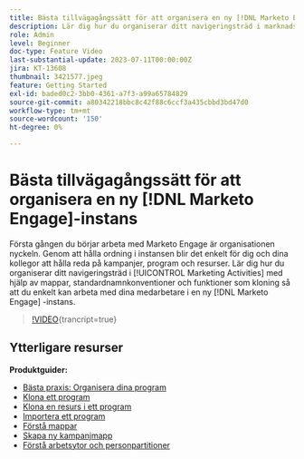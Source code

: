 ```yaml
---
title: Bästa tillvägagångssätt för att organisera en ny [!DNL Marketo Engage] instans
description: Lär dig hur du organiserar ditt navigeringsträd i marknadsföringsaktiviteter med hjälp av mappar, standardnamnkonventioner och funktioner som kloning så att du enkelt kan arbeta med dina medarbetare i en ny Marketo Engage-instans.
role: Admin
level: Beginner
doc-type: Feature Video
last-substantial-update: 2023-07-11T00:00:00Z
jira: KT-13608
thumbnail: 3421577.jpeg
feature: Getting Started
exl-id: baded0c2-3bb0-4361-a7f3-a99a65784829
source-git-commit: a80342218bbc8c42f88c6ccf3a435cbbd3bd47d0
workflow-type: tm+mt
source-wordcount: '150'
ht-degree: 0%

---
```


# Bästa tillvägagångssätt för att organisera en ny [!DNL Marketo Engage]-instans

Första gången du börjar arbeta med Marketo Engage är organisationen nyckeln. Genom att hålla ordning i instansen blir det enkelt för dig och dina kollegor att hålla reda på kampanjer, program och resurser. Lär dig hur du organiserar ditt navigeringsträd i [!UICONTROL Marketing Activities] med hjälp av mappar, standardnamnkonventioner och funktioner som kloning så att du enkelt kan arbeta med dina medarbetare i en ny [!DNL Marketo Engage] -instans. 

>[!VIDEO](https://video.tv.adobe.com/v/3428940/?learn=on&captions=swe){trancript=true}

## Ytterligare resurser

**Produktguider:**

* [Bästa praxis: Organisera dina program](https://experienceleague.adobe.com/docs/marketo/using/product-docs/core-marketo-concepts/programs/working-with-programs/best-practice-how-to-organize-your-programs.html?lang=sv-SE)
* [Klona ett program](https://experienceleague.adobe.com/docs/marketo/using/product-docs/core-marketo-concepts/programs/working-with-programs/clone-a-program.html?lang=sv-SE)
* [Klona en resurs i ett program](https://experienceleague.adobe.com/docs/marketo/using/product-docs/core-marketo-concepts/programs/working-with-programs/clone-an-asset-in-a-program.html?lang=sv-SE)
* [Importera ett program](https://experienceleague.adobe.com/docs/marketo/using/product-docs/core-marketo-concepts/programs/working-with-programs/import-a-program.html?lang=sv-SE)
* [Förstå mappar](https://experienceleague.adobe.com/docs/marketo/using/product-docs/core-marketo-concepts/miscellaneous/understanding-folders.html?lang=sv-SE)
* [Skapa ny kampanjmapp](https://experienceleague.adobe.com/docs/marketo/using/product-docs/core-marketo-concepts/miscellaneous/create-new-campaign-folder.html?lang=sv-SE)
* [Förstå arbetsytor och personpartitioner](https://experienceleague.adobe.com/docs/marketo/using/product-docs/administration/workspaces-and-person-partitions/understanding-workspaces-and-person-partitions.html?lang=sv-SE)
